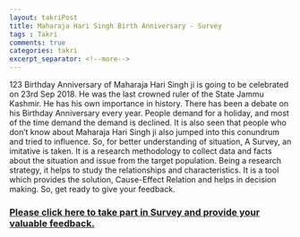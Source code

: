 ```yaml
---
layout: takriPost
title: Maharaja Hari Singh Birth Anniversary - Survey 
tags : Takri
comments: true
categories: takri
excerpt_separator: <!--more-->
---
```


123 Birthday Anniversary of Maharaja Hari Singh ji is going to be celebrated on 23rd Sep 2018. He was the last crowned ruler of the State Jammu Kashmir. He has his own importance in history. There has been a debate on his Birthday Anniversary every year. People demand for a holiday, and most of the time demand the demand is declined. It is also seen that people who don’t know about Maharaja Hari Singh ji also jumped into this conundrum and tried to influence. So, for better understanding of situation, A Survey, an imitative is taken. It is a research methodology to collect data and facts about the situation and issue from the target population. Being a research strategy, it helps to study the relationships and characteristics. It is a tool which provides the solution, Cause-Effect Relation and helps in decision making. So, get ready to give your feedback.

<!--more-->

### <a href="https://s.surveyplanet.com/SWoRd3ymz" target="_blank">Please click here to take part in Survey and provide your valuable feedback.</a>
